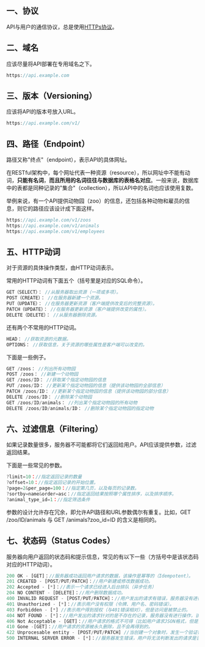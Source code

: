 ## 一、协议

API与用户的通信协议，总是使用[HTTPs协议](http://www.ruanyifeng.com/blog/2014/02/ssl_tls.html)。

## 二、域名

应该尽量将API部署在专用域名之下。

```js
https://api.example.com
```



## 三、版本（Versioning）

应该将API的版本号放入URL。

```js
https://api.example.com/v1/
```

## 四、路径（Endpoint）

路径又称"终点"（endpoint），表示API的具体网址。

在RESTful架构中，每个网址代表一种资源（resource），所以网址中不能有动词，**只能有名词**，**而且所用的名词往往与数据库的表格名对应**。一般来说，数据库中的表都是同种记录的"集合"（collection），所以API中的名词也应该使用复数。

举例来说，有一个API提供动物园（zoo）的信息，还包括各种动物和雇员的信息，则它的路径应该设计成下面这样。

```js
https://api.example.com/v1/zoos
https://api.example.com/v1/animals
https://api.example.com/v1/employees
```

## 五、HTTP动词

对于资源的具体操作类型，由HTTP动词表示。

常用的HTTP动词有下面五个（括号里是对应的SQL命令）。

```js
GET（SELECT）： //从服务器取出资源（一项或多项）。
POST（CREATE）： //在服务器新建一个资源。
PUT（UPDATE）： //在服务器更新资源（客户端提供改变后的完整资源）。
PATCH（UPDATE）： //在服务器更新资源（客户端提供改变的属性）。
DELETE（DELETE）： //从服务器删除资源。
```


还有两个不常用的HTTP动词。

```js
HEAD： //获取资源的元数据。
OPTIONS： //获取信息，关于资源的哪些属性是客户端可以改变的。
```


下面是一些例子。

```js
GET /zoos： //列出所有动物园
POST /zoos： //新建一个动物园
GET /zoos/ID： //获取某个指定动物园的信息
PUT /zoos/ID： //更新某个指定动物园的信息（提供该动物园的全部信息）
PATCH /zoos/ID： //更新某个指定动物园的信息（提供该动物园的部分信息）
DELETE /zoos/ID： //删除某个动物园
GET /zoos/ID/animals： //列出某个指定动物园的所有动物
DELETE /zoos/ID/animals/ID： //删除某个指定动物园的指定动物
```

## 六、过滤信息（Filtering）

如果记录数量很多，服务器不可能都将它们返回给用户。API应该提供参数，过滤返回结果。

下面是一些常见的参数。

```js
?limit=10：//指定返回记录的数量
?offset=10：//指定返回记录的开始位置。
?page=2&per_page=100：//指定第几页，以及每页的记录数。
?sortby=name&order=asc：//指定返回结果按照哪个属性排序，以及排序顺序。
?animal_type_id=1：//指定筛选条件
```

参数的设计允许存在冗余，即允许API路径和URL参数偶尔有重复。比如，GET /zoo/ID/animals 与 GET /animals?zoo_id=ID 的含义是相同的。

## 七、状态码（Status Codes）

服务器向用户返回的状态码和提示信息，常见的有以下一些（方括号中是该状态码对应的HTTP动词）。

```js
200 OK - [GET]：//服务器成功返回用户请求的数据，该操作是幂等的（Idempotent）。
201 CREATED - [POST/PUT/PATCH]：//用户新建或修改数据成功。
202 Accepted - [*]：//表示一个请求已经进入后台排队（异步任务）
204 NO CONTENT - [DELETE]：//用户删除数据成功。
400 INVALID REQUEST - [POST/PUT/PATCH]：//用户发出的请求有错误，服务器没有进行新建或修改数据的操作，该操作是幂等的。
401 Unauthorized - [*]：//表示用户没有权限（令牌、用户名、密码错误）。
403 Forbidden - [*] //表示用户得到授权（与401错误相对），但是访问是被禁止的。
404 NOT FOUND - [*]：//用户发出的请求针对的是不存在的记录，服务器没有进行操作，该操作是幂等的。
406 Not Acceptable - [GET]：//用户请求的格式不可得（比如用户请求JSON格式，但是只有XML格式）。
410 Gone -[GET]：//用户请求的资源被永久删除，且不会再得到的。
422 Unprocesable entity - [POST/PUT/PATCH] //当创建一个对象时，发生一个验证错误。
500 INTERNAL SERVER ERROR - [*]：//服务器发生错误，用户将无法判断发出的请求是否成功。
```


